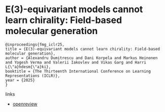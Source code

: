 # E(3)-equivariant models cannot learn chirality: Field-based molecular generation

```
@inproceedings{fmg_iclr25,
title = {E(3)-equivariant models cannot learn chirality: Field-based molecular generation},
author = {Alexandru Dumitrescu and Dani Korpela and Markus Heinonen and Yogesh Verma and Valerii Iakovlev and Vikas Garg and Harri L{\"a}hdesm{\"a}ki},
booktitle = {The Thirteenth International Conference on Learning Representations (ICLR)},
year = {2025}
}
```

links
- [openreview](https://openreview.net/forum?id=mXHTifc1Fn)
